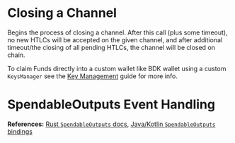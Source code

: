 # Closing a Channel

Begins the process of closing a channel. After this call (plus some timeout), no new HTLCs will be accepted on the given channel, and after additional timeout/the closing of all pending HTLCs, the channel will be closed on chain.

<CodeSwitcher :languages="{rust:'Rust', kotlin:'Kotlin', swift:'Swift'}">
  <template v-slot:rust>

```rust
let channel_id = channel_manager
	.list_channels()
	.iter()
	.find(|channel| channel.user_id == user_id)
	.expect("ERROR: Channel not found")
	.channel_id;

// Example: Cooperative close
channel_manager.close_channel(&channel_id).expect("ERROR: Failed to close channel");

// Example: Unilateral close
channel_manager.force_close_channel(&channel_id).expect("ERROR: Failed to close channel");
```
  </template>
  <template v-slot:kotlin>

```kotlin
val res = channelManager.close_channel(channelId, pubKey)

if (res is Result_NoneAPIErrorZ.Result_NoneAPIErrorZ_Err) {
    // Handle error
}

if (res.is_ok) {
   // Handle successful close
}
```

  </template>
  <template v-slot:swift>

```Swift
let channelId: [UInt8] = // Add Channel Id in bytes
let counterpartyNodeId: [UInt8] = // Add Counterparty Node Id in bytes
let res = channelManager.closeChannel(channelId: channelId, counterpartyNodeId: counterpartyNodeId)
if res!.isOk() {
    // Channel Closed
}
```

  </template>
</CodeSwitcher>


To claim Funds directly into a custom wallet like BDK wallet using a custom `KeysManager` see the [Key Management](/key_management.md) guide for more info.

# SpendableOutputs Event Handling

<CodeSwitcher :languages="{rust:'Rust', kotlin:'Kotlin', swift:'Swift'}">
  <template v-slot:rust>

```rust
Event::SpendableOutputs { outputs, channel_id: _ } => {
    // SpendableOutputDescriptors, of which outputs is a vec of, are critical to keep track
    // of! While a `StaticOutput` descriptor is just an output to a static, well-known key,
    // other descriptors are not currently ever regenerated for you by LDK. Once we return
    // from this method, the descriptor will be gone, and you may lose track of some funds.
    //
    // Here we simply persist them to disk, with a background task running which will try
    // to spend them regularly (possibly duplicatively/RBF'ing them). These can just be
    // treated as normal funds where possible - they are only spendable by us and there is
    // no rush to claim them.
    for output in outputs {
        let key = hex_utils::hex_str(&keys_manager.get_secure_random_bytes());
        // Note that if the type here changes our read code needs to change as well.
        let output: SpendableOutputDescriptor = output;
        fs_store.write(PENDING_SPENDABLE_OUTPUT_DIR, "", &key, &output.encode()).unwrap();
    }
}

```

  </template>
  <template v-slot:kotlin>

```kotlin
// Example where we spend straight to our BDK based wallet
if (event is Event.SpendableOutputs) {
    val outputs = event.outputs
    try {
        val address = OnchainWallet.getNewAddress()
        val script = Address(address).scriptPubkey().toBytes().toUByteArray().toByteArray()
        val txOut: Array<TxOut> = arrayOf()
        val res = keysManager?.spend_spendable_outputs(
            outputs,
            txOut,
            script,
            1000,
            Option_u32Z.None.none()
        )

        if (res != null) {
            if (res.is_ok) {
                val tx = (res as Result_TransactionNoneZ.Result_TransactionNoneZ_OK).res
                val txs: Array<ByteArray> = arrayOf()
                txs.plus(tx)

                LDKBroadcaster.broadcast_transactions(txs)
            }
        }

    } catch (e: Exception) {
        Log.i(LDKTAG, "Error: ${e.message}")
    }
}

```

  </template>
  <template v-slot:swift>

```Swift
// Example where we spend straight to our BDK based wallet
func handleEvent(event: Event) {
    if let event = event.getValueAsSpendableOutputs() {
        let outputs = event.getOutputs()
        do {
            let address = ldkManager!.bdkManager.getAddress(addressIndex: .new)!
            let network = ldkManager!.network == .Testnet ? BitcoinDevKit.Network.testnet : BitcoinDevKit.Network.regtest
            let script = try Address(address: address, network: network).scriptPubkey().toBytes()
            let res = ldkManager!.myKeysManager.spendSpendableOutputs(
                descriptors: outputs,
                outputs: [],
                changeDestinationScript: script,
                feerateSatPer1000Weight: 1000,
                locktime: nil)
            if res.isOk() {
                var txs: [[UInt8]] = []
                txs.append(res.getValue()!)
                ldkManager!.broadcaster.broadcastTransactions(txs: txs)
            }
        } catch {
            print(error.localizedDescription)
        }
    }
}
```

  </template>

</CodeSwitcher>

**References:** [Rust `SpendableOutputs` docs](https://docs.rs/lightning/*/lightning/events/enum.Event.html#variant.SpendableOutputs), [Java/Kotlin `SpendableOutputs` bindings](https://github.com/lightningdevkit/ldk-garbagecollected/blob/main/src/main/java/org/ldk/structs/Event.java#L802)